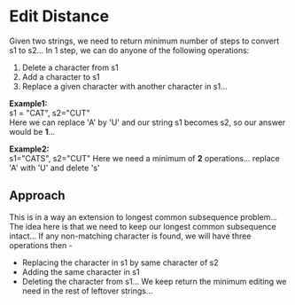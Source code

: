 # Edit Distance
Given two strings, we need to return minimum number of steps to convert s1 to s2...
In 1 step, we can do anyone of the following operations:
1) Delete a character from s1
2) Add a character to s1
3) Replace a given character with another character in s1...


**Example1:**<br>
s1 = "CAT", s2="CUT"<br>
Here we can replace 'A' by 'U' and our string s1 becomes s2, so our answer would be **1**...

**Example2:**<br>
s1="CATS", s2="CUT"
Here we need a minimum of **2** operations... replace 'A' with 'U' and delete 's'

## Approach
This is in a way an extension to longest common subsequence  problem... The idea here is that we need to keep our longest common subsequence intact...
If any non-matching character is found, we will have three operations then - 
- Replacing the character in s1 by same character of s2
- Adding the same character in s1
- Deleting the character from s1...
We keep return the minimum editing we need in the rest of leftover strings...
